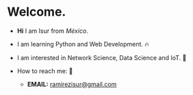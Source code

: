 # Welcome.


- **Hi** I am Isur from *México*.

- I am learning Python and Web Development. :fire:

-  I am interested in Network Science, Data Science and IoT. :japanese_ogre:

- How to reach me: :speech_balloon:
    - **EMAIL:** ramirezisur@gmail.com

                                                      

